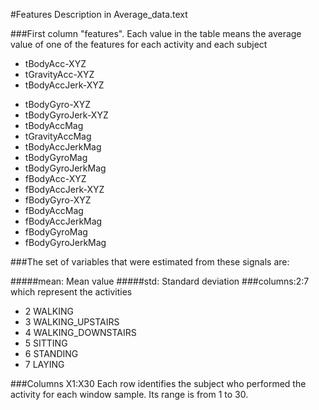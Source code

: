 #Features Description in Average_data.text

###First column "features".
Each value in the table means the average value of one of the features for each activity and each subject
+ tBodyAcc-XYZ
+ tGravityAcc-XYZ
+ tBodyAccJerk-XYZ
* tBodyGyro-XYZ
* tBodyGyroJerk-XYZ
* tBodyAccMag
* tGravityAccMag
* tBodyAccJerkMag
* tBodyGyroMag
* tBodyGyroJerkMag
* fBodyAcc-XYZ
* fBodyAccJerk-XYZ
* fBodyGyro-XYZ
* fBodyAccMag
* fBodyAccJerkMag
* fBodyGyroMag
* fBodyGyroJerkMag

###The set of variables that were estimated from these signals are: 

#####mean: Mean value
#####std: Standard deviation
###columns:2:7 which represent the activities
* 2 WALKING
* 3 WALKING_UPSTAIRS
* 4 WALKING_DOWNSTAIRS
* 5 SITTING
* 6 STANDING
* 7 LAYING

###Columns X1:X30 Each row identifies the subject who performed the activity for each window sample. Its range is from 1 to 30.
